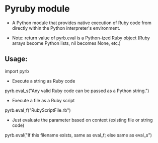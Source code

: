 Pyruby module
=============

- A Python module that provides native execution of Ruby code
  	from directly within the Python interpreter's environment.
 
- Note: return value of pyrb.eval is a Python-ized Ruby object
 	(Ruby arrays become Python lists, nil becomes None, etc.)
 
 
Usage:
-----

import pyrb


* Execute a string as Ruby code

pyrb.eval_s("Any valid Ruby code can be passed as a Python string.")
 
* Execute a file as a Ruby script

pyrb.eval_f("RubyScriptFile.rb")

* Just evaluate the parameter based on context (existing file or string code)

pyrb.eval("If this filename exists, same as eval_f; else same as eval_s")


